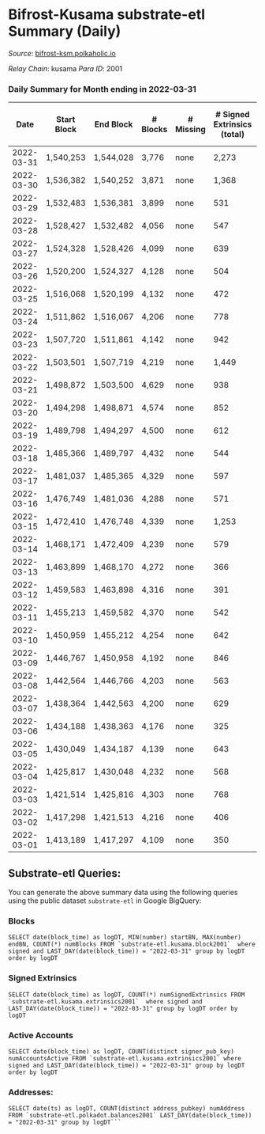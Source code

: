 # Bifrost-Kusama substrate-etl Summary (Daily)

_Source_: [bifrost-ksm.polkaholic.io](https://bifrost-ksm.polkaholic.io)

*Relay Chain*: kusama
*Para ID*: 2001



### Daily Summary for Month ending in 2022-03-31


| Date | Start Block | End Block | # Blocks | # Missing | # Signed Extrinsics (total) | # Active Accounts | # Addresses with Balances | # Events | # Transfers | # XCM Transfers In | # XCM Transfers Out |
| ---- | ----------- | --------- | -------- | --------- | --------------------------- | ----------------- | ------------------------- | -------- | ----------- | ------------------ | ------------------- |
| 2022-03-31 | 1,540,253 | 1,544,028 | 3,776 | none | 2,273 | 663 | 98,241 | 32,409 | 6,333 ($6,290,516) | 197 ($343,197) | 128 ($258,364) |
| 2022-03-30 | 1,536,382 | 1,540,252 | 3,871 | none | 1,368 | 355 |  | 23,037 | 3,969 ($1,421,209) | 172 ($265,459) | 106 ($131,762) |
| 2022-03-29 | 1,532,483 | 1,536,381 | 3,899 | none | 531 | 143 | 98,117 | 17,127 | 3,282 ($264,838) | 40 ($122,134) | 39 ($64,023.62) |
| 2022-03-28 | 1,528,427 | 1,532,482 | 4,056 | none | 547 | 176 | 98,096 | 16,657 | 2,870 ($227,675) | 37 ($39,797.58) | 32 ($19,216.17) |
| 2022-03-27 | 1,524,328 | 1,528,426 | 4,099 | none | 639 | 174 | 98,087 | 18,239 | 3,247 ($172,693) | 52 ($59,585.61) | 24 ($39,160.97) |
| 2022-03-26 | 1,520,200 | 1,524,327 | 4,128 | none | 504 | 153 | 98,063 | 16,941 | 2,906 ($159,972) | 45 ($84,596.09) | 25 ($19,697.68) |
| 2022-03-25 | 1,516,068 | 1,520,199 | 4,132 | none | 472 | 168 | 98,046 | 16,184 | 2,737 ($257,075) | 34 ($59,999.42) | 27 ($16,264.71) |
| 2022-03-24 | 1,511,862 | 1,516,067 | 4,206 | none | 778 | 221 | 98,031 | 18,514 | 2,880 ($314,816) | 53 ($46,967.77) | 28 ($27,302.95) |
| 2022-03-23 | 1,507,720 | 1,511,861 | 4,142 | none | 942 | 278 | 98,018 | 18,365 | 2,522 ($717,854) | 74 ($60,321.84) | 39 ($42,637.63) |
| 2022-03-22 | 1,503,501 | 1,507,719 | 4,219 | none | 1,449 | 386 | 97,982 | 18,922 | 1,310 ($338,187) | 90 ($151,468) | 35 ($63,597.49) |
| 2022-03-21 | 1,498,872 | 1,503,500 | 4,629 | none | 938 | 200 | 97,948 | 16,893 | 1,088 ($395,415) | 89 ($171,602) | 40 ($99,230.34) |
| 2022-03-20 | 1,494,298 | 1,498,871 | 4,574 | none | 852 | 187 | 97,912 | 16,262 | 1,047 ($274,957) | 105 ($138,819) | 51 ($60,965.36) |
| 2022-03-19 | 1,489,798 | 1,494,297 | 4,500 | none | 612 | 137 | 97,889 | 13,991 | 872 ($283,170) | 99 ($128,870) | 21 ($14,485.02) |
| 2022-03-18 | 1,485,366 | 1,489,797 | 4,432 | none | 544 | 156 | 97,870 | 13,144 | 750 ($215,670) | 33 ($38,046.41) | 29 ($75,096.12) |
| 2022-03-17 | 1,481,037 | 1,485,365 | 4,329 | none | 597 | 146 | 97,856 | 13,569 | 749 ($84,350.89) | 46 ($27,459.73) | 17 ($22,302.69) |
| 2022-03-16 | 1,476,749 | 1,481,036 | 4,288 | none | 571 | 196 |  | 12,878 | 750 ($70,896.21) | 28 ($20,867.06) | 35 ($17,509.69) |
| 2022-03-15 | 1,472,410 | 1,476,748 | 4,339 | none | 1,253 | 732 | 97,820 | 29,849 | 3,978 ($240,968) | 45 ($90,759.24) | 41 ($43,561.78) |
| 2022-03-14 | 1,468,171 | 1,472,409 | 4,239 | none | 579 | 141 | 95,397 | 13,147 | 920 ($289,925) | 41 ($35,525.36) | 50 ($50,995.07) |
| 2022-03-13 | 1,463,899 | 1,468,170 | 4,272 | none | 366 | 90 | 95,391 | 11,559 | 642 ($135,698) | 23 ($19,024.95) | 31 ($65,190.29) |
| 2022-03-12 | 1,459,583 | 1,463,898 | 4,316 | none | 391 | 93 | 95,387 | 11,843 | 668 ($99,966.29) | 24 ($28,088.21) | 17 ($9,592.28) |
| 2022-03-11 | 1,455,213 | 1,459,582 | 4,370 | none | 542 | 127 | 95,379 | 13,060 | 856 ($342,475) | 33 ($17,176.93) | 43 ($29,435.02) |
| 2022-03-10 | 1,450,959 | 1,455,212 | 4,254 | none | 642 | 146 | 95,370 | 13,781 | 1,107 ($335,641) | 53 ($205,520) | 46 ($31,975.54) |
| 2022-03-09 | 1,446,767 | 1,450,958 | 4,192 | none | 846 | 172 | 95,364 | 15,293 | 1,389 ($381,641) | 80 ($70,024.79) | 40 ($51,166.96) |
| 2022-03-08 | 1,442,564 | 1,446,766 | 4,203 | none | 563 | 133 | 95,352 | 12,805 | 869 ($220,171) | 32 ($137,449) | 43 ($57,858.69) |
| 2022-03-07 | 1,438,364 | 1,442,563 | 4,200 | none | 629 | 147 | 95,346 | 14,592 | 1,330 ($93,974.76) | 43 ($23,012.81) | 24 ($18,367.56) |
| 2022-03-06 | 1,434,188 | 1,438,363 | 4,176 | none | 325 | 101 | 95,335 | 10,970 | 521 ($54,733.09) | 23 ($10,885.62) | 11 ($8,645.87) |
| 2022-03-05 | 1,430,049 | 1,434,187 | 4,139 | none | 643 | 154 | 95,329 | 13,314 | 990 ($109,482) | 54 ($47,587.58) | 21 ($17,384.45) |
| 2022-03-04 | 1,425,817 | 1,430,048 | 4,232 | none | 568 | 144 | 95,326 | 12,996 | 881 ($143,220) | 48 ($30,600.80) | 26 ($22,177.38) |
| 2022-03-03 | 1,421,514 | 1,425,816 | 4,303 | none | 768 | 151 | 95,316 | 14,764 | 1,135 ($326,903) | 61 ($35,959.35) | 38 ($23,790.58) |
| 2022-03-02 | 1,417,298 | 1,421,513 | 4,216 | none | 406 | 108 | 95,299 | 11,793 | 627 ($179,381) | 52 ($42,999.97) | 37 ($32,236.27) |
| 2022-03-01 | 1,413,189 | 1,417,297 | 4,109 | none | 350 | 114 | 95,291 | 10,921 | 499 ($56,285.22) | 31 ($23,018.63) | 24 ($22,983.06) |

## Substrate-etl Queries:
You can generate the above summary data using the following queries using the public dataset `substrate-etl` in Google BigQuery:


### Blocks
```
SELECT date(block_time) as logDT, MIN(number) startBN, MAX(number) endBN, COUNT(*) numBlocks FROM `substrate-etl.kusama.block2001`  where signed and LAST_DAY(date(block_time)) = "2022-03-31" group by logDT order by logDT
```


### Signed Extrinsics
```
SELECT date(block_time) as logDT, COUNT(*) numSignedExtrinsics FROM `substrate-etl.kusama.extrinsics2001`  where signed and LAST_DAY(date(block_time)) = "2022-03-31" group by logDT order by logDT
```


### Active Accounts
```
SELECT date(block_time) as logDT, COUNT(distinct signer_pub_key) numAccountsActive FROM `substrate-etl.kusama.extrinsics2001` where signed and LAST_DAY(date(block_time)) = "2022-03-31" group by logDT order by logDT
```


### Addresses:
```
SELECT date(ts) as logDT, COUNT(distinct address_pubkey) numAddress FROM `substrate-etl.polkadot.balances2001` LAST_DAY(date(block_time)) = "2022-03-31" group by logDT```

